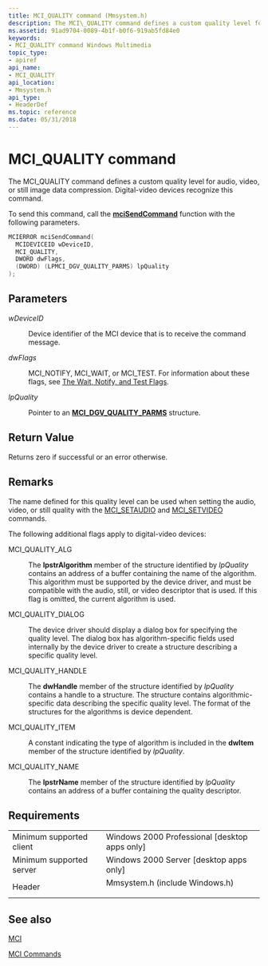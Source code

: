 ```yaml
---
title: MCI_QUALITY command (Mmsystem.h)
description: The MCI\_QUALITY command defines a custom quality level for audio, video, or still image data compression. Digital-video devices recognize this command.
ms.assetid: 91ad9704-0089-4b1f-b0f6-919ab5fd84e0
keywords:
- MCI_QUALITY command Windows Multimedia
topic_type:
- apiref
api_name:
- MCI_QUALITY
api_location:
- Mmsystem.h
api_type:
- HeaderDef
ms.topic: reference
ms.date: 05/31/2018
---
```


# MCI\_QUALITY command

The MCI\_QUALITY command defines a custom quality level for audio, video, or still image data compression. Digital-video devices recognize this command.

To send this command, call the [**mciSendCommand**](https://msdn.microsoft.com/library/Dd757160(v=VS.85).aspx) function with the following parameters.


```C++
MCIERROR mciSendCommand(
  MCIDEVICEID wDeviceID, 
  MCI_QUALITY, 
  DWORD dwFlags, 
  (DWORD) (LPMCI_DGV_QUALITY_PARMS) lpQuality
);
```



## Parameters

<dl> <dt>

<span id="wDeviceID"></span><span id="wdeviceid"></span><span id="WDEVICEID"></span>*wDeviceID*
</dt> <dd>

Device identifier of the MCI device that is to receive the command message.

</dd> <dt>

<span id="dwFlags"></span><span id="dwflags"></span><span id="DWFLAGS"></span>*dwFlags*
</dt> <dd>

MCI\_NOTIFY, MCI\_WAIT, or MCI\_TEST. For information about these flags, see [The Wait, Notify, and Test Flags](the-wait-notify-and-test-flags.md).

</dd> <dt>

<span id="lpQuality"></span><span id="lpquality"></span><span id="LPQUALITY"></span>*lpQuality*
</dt> <dd>

Pointer to an [**MCI\_DGV\_QUALITY\_PARMS**](/windows/desktop/api/Digitalv/ns-digitalv-mci_dgv_quality_parmsa) structure.

</dd> </dl>

## Return Value

Returns zero if successful or an error otherwise.

## Remarks

The name defined for this quality level can be used when setting the audio, video, or still quality with the [MCI\_SETAUDIO](mci-setaudio.md) and [MCI\_SETVIDEO](mci-setvideo.md) commands.

The following additional flags apply to digital-video devices:

<dl> <dt>

<span id="MCI_QUALITY_ALG"></span><span id="mci_quality_alg"></span>MCI\_QUALITY\_ALG
</dt> <dd>

The **lpstrAlgorithm** member of the structure identified by *lpQuality* contains an address of a buffer containing the name of the algorithm. This algorithm must be supported by the device driver, and must be compatible with the audio, still, or video descriptor that is used. If this flag is omitted, the current algorithm is used.

</dd> <dt>

<span id="MCI_QUALITY_DIALOG"></span><span id="mci_quality_dialog"></span>MCI\_QUALITY\_DIALOG
</dt> <dd>

The device driver should display a dialog box for specifying the quality level. The dialog box has algorithm-specific fields used internally by the device driver to create a structure describing a specific quality level.

</dd> <dt>

<span id="MCI_QUALITY_HANDLE"></span><span id="mci_quality_handle"></span>MCI\_QUALITY\_HANDLE
</dt> <dd>

The **dwHandle** member of the structure identified by *lpQuality* contains a handle to a structure. The structure contains algorithmic-specific data describing the specific quality level. The format of the structures for the algorithms is device dependent.

</dd> <dt>

<span id="MCI_QUALITY_ITEM"></span><span id="mci_quality_item"></span>MCI\_QUALITY\_ITEM
</dt> <dd>

A constant indicating the type of algorithm is included in the **dwItem** member of the structure identified by *lpQuality*.

</dd> <dt>

<span id="MCI_QUALITY_NAME"></span><span id="mci_quality_name"></span>MCI\_QUALITY\_NAME
</dt> <dd>

The **lpstrName** member of the structure identified by *lpQuality* contains an address of a buffer containing the quality descriptor.

</dd> </dl>

## Requirements



|                                     |                                                                                                           |
|-------------------------------------|-----------------------------------------------------------------------------------------------------------|
| Minimum supported client<br/> | Windows 2000 Professional \[desktop apps only\]<br/>                                                |
| Minimum supported server<br/> | Windows 2000 Server \[desktop apps only\]<br/>                                                      |
| Header<br/>                   | <dl> <dt>Mmsystem.h (include Windows.h)</dt> </dl> |



## See also

<dl> <dt>

[MCI](mci.md)
</dt> <dt>

[MCI Commands](mci-commands.md)
</dt> </dl>

 

 





